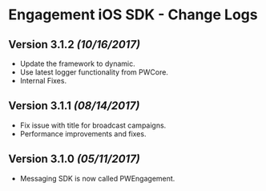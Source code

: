 Engagement iOS SDK - Change Logs
================================
Version 3.1.2 *(10/16/2017)*
----------------------------
* Update the framework to dynamic.
* Use latest logger functionality from PWCore.
* Internal Fixes.


Version 3.1.1 *(08/14/2017)*
----------------------------
* Fix issue with title for broadcast campaigns.
* Performance improvements and fixes.


Version 3.1.0 *(05/11/2017)*
----------------------------
* Messaging SDK is now called PWEngagement.



